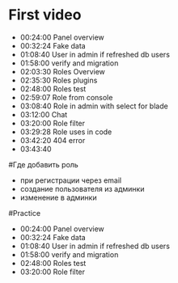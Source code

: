 # First video
- 00:24:00 Panel overview
- 00:32:24 Fake data
- 01:08:40 User in admin if refreshed db users
- 01:58:00 verify and migration
- 02:03:30 Roles Overview
- 02:35:30 Roles plugins
- 02:48:00 Roles test
- 02:59:07 Role from console
- 03:08:40 Role in admin with select for blade
- 03:12:00 Chat
- 03:20:00 Role filter
- 03:29:28 Role uses in code
- 03:42:20 404 error
- 03:43:40

#Где добавить роль
- при регистрации через email
- создание пользователя из админки
- изменение в админки


#Practice
- 00:24:00 Panel overview
- 00:32:24 Fake data
- 01:08:40 User in admin if refreshed db users
- 01:58:00 verify and migration
- 02:48:00 Roles test
- 03:20:00 Role filter
